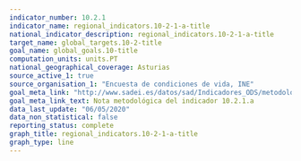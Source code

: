 ```yaml
---
indicator_number: 10.2.1
indicator_name: regional_indicators.10-2-1-a-title
national_indicator_description: regional_indicators.10-2-1-a-title
target_name: global_targets.10-2-title
goal_name: global_goals.10-title
computation_units: units.PT
national_geographical_coverage: Asturias
source_active_1: true
source_organisation_1: "Encuesta de condiciones de vida, INE"
goal_meta_link: "http://www.sadei.es/datos/sad/Indicadores_ODS/metodologia/10.2.1.a.pdf"
goal_meta_link_text: Nota metodológica del indicador 10.2.1.a
data_last_update: "06/05/2020"
data_non_statistical: false
reporting_status: complete
graph_title: regional_indicators.10-2-1-a-title
graph_type: line
---
```

